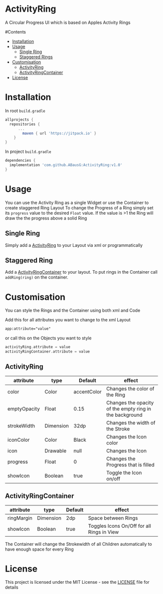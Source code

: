 # ActivityRing
A Circular Progress UI which is based on Apples  Activity Rings

#Contents

- [Installation](#installation)
- [Usage](#usage)
  - [Single Ring](#single-ring)
  - [Staggered Rings](#staggered-ring)
- [Customisation](#customisation)
  - [ActivityRing](#activityring)
  - [ActivityRingContainer](#activityringcontainer)
- [License](#license)


# Installation
In root `build.gradle`
```groovy
allprojects {
  repositories {
	  ...
		maven { url 'https://jitpack.io' }
	}
}
```

In project `build.gradle`
```groovy
dependencies {
  implementation 'com.github.ABausG:ActivityRing:v1.0'
}
```

# Usage

You can use the Activity Ring as a single Widget or use the Container to create staggered Ring Layout
To change the Progress of a Ring simply set its `progress` value to the desired `Float` value. If the value is >1 the Ring will draw the the progress above a solid Ring

## Single Ring
Simply add a [ActivityRing](activityring/src/main/java/es/antonborri/activityring/ActivityRing.kt) to your Layout via xml or programmatically

## Staggered Ring
Add a [ActivityRingContainer](activityring/src/main/java/es/antonborri/activityring/ActivityRingContainer.kt) to your layout. To put rings in the Container call `addRing(ring)` on the container.

# Customisation
You can style the Rings and the Container using both xml and Code

Add this for all attributes you want to change to the xml Layout
```xml
app:attribute="value"
```

or call this on the Objects you want to style
```kotlin
activityRing.attribute = value
activityRingContainer.attribute = value
```

## ActivityRing

attribute   | type    |Default | effect|
------------|---------|--------|--------
color       |Color    |accentColor|Changes the color of the Ring
emptyOpacity|Float    |0.15    |Changes the opacity of the empty ring in the background
strokeWidth |Dimension|32dp    |Changes the width of the Stroke
iconColor   |Color    |Black   |Changes the Icon color
icon        |Drawable |null    |Changes the Icon
progress    |Float    |0       |Changes the Progress that is filled
showIcon    |Boolean  |true    |Toggle the Icon on/off


## ActivityRingContainer
attribute   | type    |Default | effect|
------------|---------|--------|--------
ringMargin  |Dimension|2dp     |Space between Rings
showIcon    |Boolean  |true    |Toggles Icons On/Off for all Rings in View

The Container will change the Strokewidth of all Children automatically to have enough space for every Ring

# License
This project is licensed under the MIT License - see the [LICENSE](LICENSE) file for details
